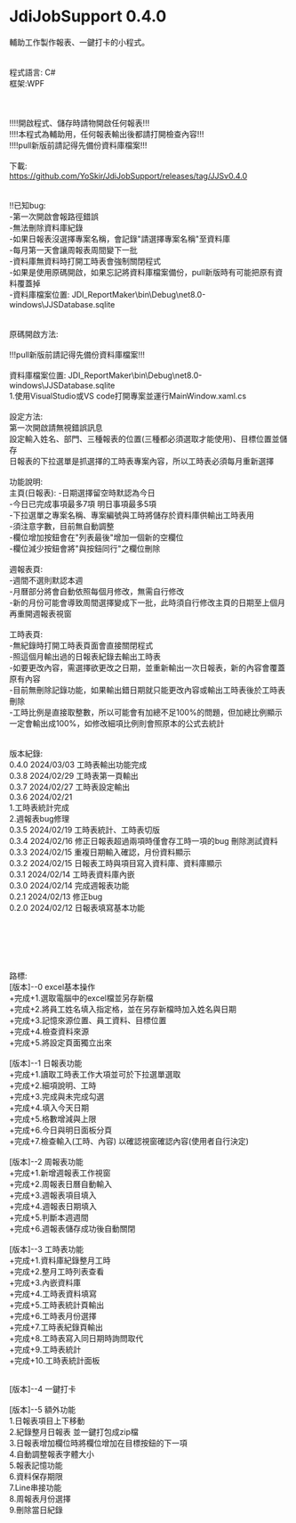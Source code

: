 # JdiJobSupport 0.4.0 <br>
輔助工作製作報表、一鍵打卡的小程式。<br><br>   
程式語言: C#<br>
框架:WPF<br>
<br>
<br>
<br>
!!!!開啟程式、儲存時請物開啟任何報表!!!<br>
!!!!本程式為輔助用，任何報表輸出後都請打開檢查內容!!!<br>
!!!!pull新版前請記得先備份資料庫檔案!!!<br>
<br>
下載:<br>
https://github.com/YoSkir/JdiJobSupport/releases/tag/JJSv0.4.0 <br>
<br>
<br>
!!已知bug:<br>
-第一次開啟會報路徑錯誤<br>
-無法刪除資料庫紀錄<br>
-如果日報表沒選擇專案名稱，會記錄"請選擇專案名稱"至資料庫<br>
-每月第一天會讓周報表周間變下一批<br>
-資料庫無資料時打開工時表會強制關閉程式<br>
-如果是使用原碼開啟，如果忘記將資料庫檔案備份，pull新版時有可能把原有資料覆蓋掉<br>
-資料庫檔案位置: JDI_ReportMaker\bin\Debug\net8.0-windows\JJSDatabase.sqlite <br>
<br>
<br>
原碼開啟方法:<br>
<br>
!!!pull新版前請記得先備份資料庫檔案!!!<br>
<br>
資料庫檔案位置: JDI_ReportMaker\bin\Debug\net8.0-windows\JJSDatabase.sqlite <br>
1.使用VisualStudio或VS code打開專案並運行MainWindow.xaml.cs<br>
<br>
設定方法:<br>
第一次開啟請無視錯誤訊息<br>
設定輸入姓名、部門、三種報表的位置(三種都必須選取才能使用)、目標位置並儲存<br>
日報表的下拉選單是抓選擇的工時表專案內容，所以工時表必須每月重新選擇<br>
<br>
功能說明:<br>
主頁(日報表):
-日期選擇留空時默認為今日<br>
-今日已完成事項最多7項 明日事項最多5項<br>
-下拉選單之專案名稱、專案編號與工時將儲存於資料庫供輸出工時表用<br>
-須注意字數，目前無自動調整<br>
-欄位增加按鈕會在"列表最後"增加一個新的空欄位<br>
-欄位減少按鈕會將"與按鈕同行"之欄位刪除<br>
<br>
週報表頁:<br>
-週間不選則默認本週<br>
-月曆部分將會自動依照每個月修改，無需自行修改<br>
-新的月份可能會導致周間選擇變成下一批，此時須自行修改主頁的日期至上個月再重開週報表視窗<br>
<br>
工時表頁:<br>
-無紀錄時打開工時表頁面會直接關閉程式<br>
-照這個月輸出過的日報表紀錄去輸出工時表<br>
-如要更改內容，需選擇欲更改之日期，並重新輸出一次日報表，新的內容會覆蓋原有內容<br>
-目前無刪除記錄功能，如果輸出錯日期就只能更改內容或輸出工時表後於工時表刪除<br>
-工時比例是直接取整數，所以可能會有加總不足100%的問題，但加總比例顯示一定會輸出成100%，如修改細項比例則會照原本的公式去統計<br>
<br>
<br>
版本紀錄:<br>
0.4.0 2024/03/03 工時表輸出功能完成<br>
0.3.8 2024/02/29 工時表第一頁輸出<br>
0.3.7 2024/02/27 工時表設定輸出<br>
0.3.6 2024/02/21 <br>
	1.工時表統計完成<br>
	2.週報表bug修理<br>
0.3.5 2024/02/19 工時表統計、工時表切版<br>
0.3.4 2024/02/16 修正日報表超過兩項時僅會存工時一項的bug 刪除測試資料<br>
0.3.3 2024/02/15 重複日期輸入確認，月份資料顯示<br>
0.3.2 2024/02/15 日報表工時與項目寫入資料庫、資料庫顯示<br>
0.3.1 2024/02/14 工時表資料庫內嵌<br>
0.3.0 2024/02/14 完成週報表功能<br>
0.2.1 2024/02/13 修正bug<br>
0.2.0 2024/02/12 日報表填寫基本功能<br>
<br>
<br>
<br>
<br>
<br>
<br>
路標:<br>
[版本]--0 excel基本操作<br>
+完成+1.選取電腦中的excel檔並另存新檔  <br>
+完成+2.將員工姓名填入指定格，並在另存新檔時加入姓名與日期 <br>
+完成+3.記憶來源位置、員工資料、目標位置<br>
+完成+4.檢查資料來源<br>
+完成+5.將設定頁面獨立出來<br>
<br>
[版本]--1 日報表功能<br>
+完成+1.讀取工時表工作大項並可於下拉選單選取<br>
+完成+2.細項說明、工時<br>
+完成+3.完成與未完成勾選<br>
+完成+4.填入今天日期<br>
+完成+5.格數增減與上限<br>
+完成+6.今日與明日面板分頁<br>
+完成+7.檢查輸入(工時、內容) 以確認視窗確認內容(使用者自行決定)<br>
<br>
[版本]--2 周報表功能<br>
+完成+1.新增週報表工作視窗<br>
+完成+2.周報表日曆自動輸入<br>
+完成+3.週報表項目填入<br>
+完成+4.週報表日期填入<br>
+完成+5.判斷本週週間<br>
+完成+6.週報表儲存成功後自動關閉<br>
<br>
[版本]--3 工時表功能<br>
+完成+1.資料庫紀錄整月工時<br>
+完成+2.整月工時列表查看<br>
+完成+3.內嵌資料庫<br>
+完成+4.工時表資料填寫<br>
+完成+5.工時表統計頁輸出<br>
+完成+6.工時表月份選擇<br>
+完成+7.工時表紀錄頁輸出<br>
+完成+8.工時表寫入同日期時詢問取代<br>
+完成+9.工時表統計<br>
+完成+10.工時表統計面板<br>

<br>
[版本]--4 一鍵打卡<br>
<br>
[版本]--5 額外功能<br>
1.日報表項目上下移動<br>
2.紀錄整月日報表 並一鍵打包成zip檔<br>
3.日報表增加欄位時將欄位增加在目標按鈕的下一項<br>
4.自動調整報表字體大小<br>
5.報表記憶功能<br>
6.資料保存期限<br>
7.Line串接功能<br>
8.周報表月份選擇<br>
9.刪除當日紀錄<br>
